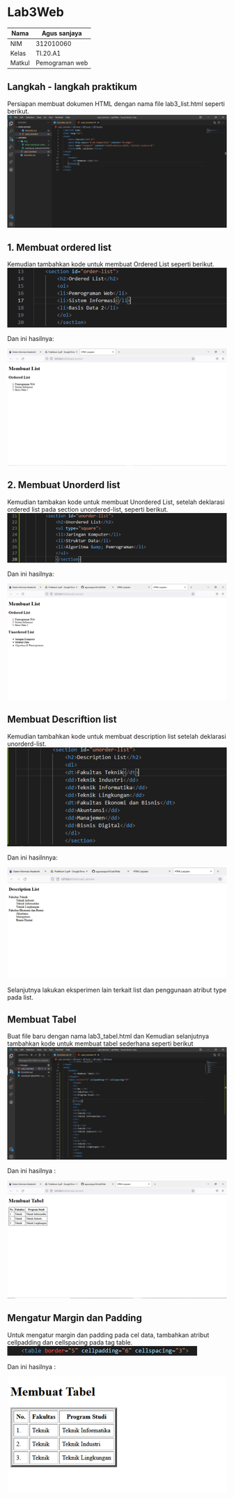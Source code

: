 # Lab3Web

| Nama          | Agus sanjaya   |
|-------------- | ---------------|
| NIM           | 312010060      |
| Kelas         | TI.20.A1       |
| Matkul        | Pemograman web |


## Langkah - langkah praktikum
Persiapan membuat dokumen HTML dengan nama file lab3_list.html seperti berikut.
![Lab3web](img/langkah%20langkah.PNG)

## 1. Membuat ordered list
Kemudian tambahkan kode untuk membuat Ordered List seperti berikut.
![Lab3web](img/kode%20ordered%20list.PNG)

 Dan ini hasilnya:<br>

![Lab3web](img/membuat%20ordered%20list.PNG)

## 2. Membuat Unorderd list
Kemudian tambakan kode untuk membuat Unordered List, setelah deklarasi ordered list pada
section unordered-list, seperti berikut.<br>
![Lab3web](img/kode%20unorderd%20list.PNG)

Dan ini hasilnya:<br>

![Lab3web](img/membuat%20unorderd%20list.PNG)

## Membuat Descriftion list
Kemudian tambahkan kode untuk membuat description list setelah deklarasi unorderd-list.
![Lab3web](img/kode%20membuat%20desciftion%20list.PNG)

Dan ini hasilnnya:<br>

![Lab3web](img/membuat%20descriftion%20list.PNG)

Selanjutnya lakukan eksperimen lain terkait list dan penggunaan atribut type pada list.

## Membuat Tabel
Buat file baru dengan nama lab3_tabel.html dan Kemudian selanjutnya tambahkan kode untuk membuat tabel sederhana seperti berikut
![Lab3web](img/kode%20membuat%20tabel.PNG)

Dan ini hasilnya :<br>

![Lab3web](img/membuat%20tabel.PNG)

## Mengatur Margin dan Padding
Untuk mengatur margin dan padding pada cel data, tambahkan atribut cellpadding dan
cellspacing pada tag table.
![Lab3web](img/tabel%20tebal.PNG)

Dan ini hasilnya :<br>

![Lab3web](img/membuat%20tabel%20tebal.PNG)





